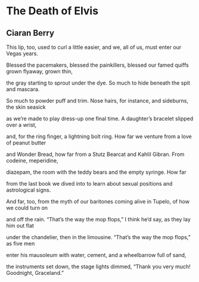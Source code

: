 # The Death of Elvis
## Ciaran Berry
This lip, too, used to curl a little easier,
and we, all of us, must enter our Vegas years.

Blessed the pacemakers, blessed the painkillers,
blessed our famed quiffs grown flyaway, grown thin,

the gray starting to sprout under the dye.
So much to hide beneath the spit and mascara.

So much to powder puff and trim. Nose hairs,
for instance, and sideburns, the skin seasick

as we’re made to play dress-up one final time.
A daughter’s bracelet slipped over a wrist,

and, for the ring finger, a lightning bolt ring.
How far we venture from a love of peanut butter

and Wonder Bread, how far from a Stutz Bearcat
and Kahlil Gibran. From codeine, meperidine,

diazepam, the room with the teddy bears
and the empty syringe. How far

from the last book we dived into to learn
about sexual positions and astrological signs.

And far, too, from the myth of our baritones
coming alive in Tupelo, of how we could turn on

and off the rain. “That’s the way the mop flops,”
I think he’d say, as they lay him out flat

under the chandelier, then in the limousine.
“That’s the way the mop flops,” as five men

enter his mausoleum with water, cement,
and a wheelbarrow full of sand,

the instruments set down, the stage lights dimmed,
“Thank you very much! Goodnight, Graceland.”